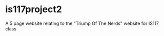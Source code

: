 is117project2
=============

A 5 page website relating to the "Triump Of The Nerds" website for IS117 class
